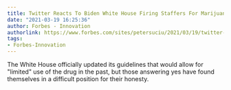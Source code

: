 ```yaml
---
title: Twitter Reacts To Biden White House Firing Staffers For Marijuana Use
date: "2021-03-19 16:25:36"
author: Forbes - Innovation
authorlink: https://www.forbes.com/sites/petersuciu/2021/03/19/twitter-reacts-to-biden-white-house-firing-staffers-for-marijuana-use/
tags:
- Forbes-Innovation
---
```

The White House officially updated its guidelines that would allow for "limited" use of the drug in the past, but those answering yes have found themselves in a difficult position for their honesty.
